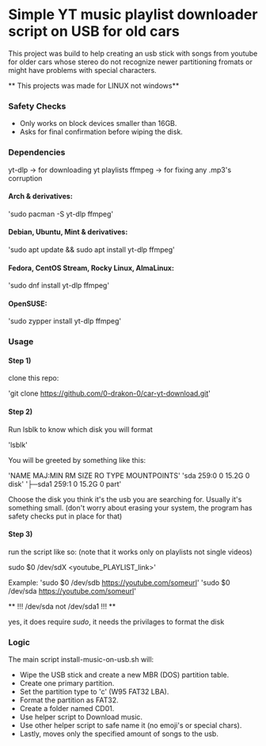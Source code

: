 # Simple YT music playlist downloader script on USB for old cars

This project was build to help creating an usb stick with songs from youtube for older cars whose stereo do not recognize newer partitioning fromats or might have problems with special characters.

** This projects was made for LINUX not windows**

### Safety Checks
* Only works on block devices smaller than 16GB.
* Asks for final confirmation before wiping the disk.


### Dependencies
 yt-dlp -> for downloading yt playlists
 ffmpeg -> for fixing any .mp3's corruption

#### Arch & derivatives:
 'sudo pacman -S yt-dlp ffmpeg'

#### Debian, Ubuntu, Mint & derivatives:
 'sudo apt update && sudo apt install yt-dlp ffmpeg'

#### Fedora, CentOS Stream, Rocky Linux, AlmaLinux:
 'sudo dnf install yt-dlp ffmpeg'

#### OpenSUSE:
 'sudo zypper install yt-dlp ffmpeg'

### Usage

#### Step 1)
clone this repo:

'git clone https://github.com/0-drakon-0/car-yt-download.git'

#### Step 2)
Run lsblk to know which disk you will format

'lsblk'

You will be greeted by something like this:

'NAME       MAJ:MIN RM  SIZE RO TYPE  MOUNTPOINTS'
'sda        259:0    0 15.2G  0 disk'
'├─sda1     259:1    0 15.2G  0 part'

Choose the disk you think it's the usb you are searching for. Usually it's something small. (don't worry about erasing your system, the program has safety checks put in place for that)

#### Step 3)
run the script like so: (note that it works only on playlists not single videos)

sudo $0 /dev/sdX <youtube_PLAYLIST_link>'

Example:
'sudo $0 /dev/sdb https://youtube.com/someurl'
'sudo $0 /dev/sda https://youtube.com/someurl'

** !!! /dev/sda not /dev/sda1 !!! **

yes, it does require *sudo*, it needs the privilages to format the disk

### Logic

The main script install-music-on-usb.sh will:

* Wipe the USB stick and create a new MBR (DOS) partition table.
* Create one primary partition.
* Set the partition type to 'c' (W95 FAT32 LBA).
* Format the partition as FAT32.
* Create a folder named CD01.
* Use helper script to Download music.
* Use other helper script to safe name it (no emoji's or special chars).
* Lastly, moves only the specified amount of songs to the usb.


